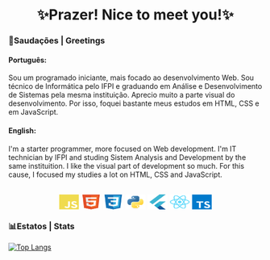 <h1 align='center'>✨Prazer! Nice to meet you!✨</h1> 

### 🖖Saudações | Greetings
<h4>Português:</h4>
<p>Sou um programado iniciante, mais focado ao desenvolvimento Web. Sou técnico de Informática pelo IFPI e graduando em Análise e Desenvolvimento de Sistemas pela mesma instituição.     Aprecio muito a parte visual do desenvolvimento. Por isso, foquei bastante meus estudos em HTML, CSS e em JavaScript.</p>

<h4>English:</h4>
<p>I'm a starter programmer, more focused on Web development. I'm IT technician by IFPI and studing Sistem Analysis and Development by the same instituition. I like the visual part of development so much. For this cause, I focused my studies a lot on HTML, CSS and JavaScript.</p>

<div align='center'><br>
  <img align="center" alt="Joao-Js" height="30" width="40" src="https://raw.githubusercontent.com/devicons/devicon/master/icons/javascript/javascript-plain.svg">
  <img align="center" alt="Joao-HTML" height="30" width="40" src="https://raw.githubusercontent.com/devicons/devicon/master/icons/html5/html5-original.svg">
  <img align="center" alt="Joao-CSS" height="30" width="40" src="https://raw.githubusercontent.com/devicons/devicon/master/icons/css3/css3-original.svg">
  <img align="center" alt="Joao-Python" height="30" width="40" src="https://raw.githubusercontent.com/devicons/devicon/master/icons/python/python-original.svg">
  <img align="center" alt="Joao-Flutter" height="30" width="40" src="https://raw.githubusercontent.com/devicons/devicon/master/icons/flutter/flutter-original.svg">
  <img align="center" alt="Joao-React" height="30" width="40" src="https://raw.githubusercontent.com/devicons/devicon/master/icons/react/react-original.svg">
  <img align="center" alt="Joao-Typescript" height="30" width="40" src="https://raw.githubusercontent.com/devicons/devicon/master/icons/typescript/typescript-original.svg">
</div>

### 📊Estatos | Stats

  [![Top Langs](https://github-readme-stats.vercel.app/api/top-langs/?username=barbosa-jp&bg_color=00000000&text_color=ffffff&border_color=00000000)](https://github.com/anuraghazra/github-readme-stats)
